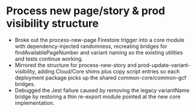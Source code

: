 # Process new page/story & prod visibility structure

- Broke out the process-new-page Firestore trigger into a core module with dependency-injected randomness, recreating bridges for findAvailablePageNumber and variant naming so the existing utilities and tests continue working.
- Mirrored the structure for process-new-story and prod-update-variant-visibility, adding Cloud/Core shims plus copy script entries so each deployment package picks up the shared common-core/common-gcf bridges.
- Debugged the Jest failure caused by removing the legacy variantName bridge by restoring a thin re-export module pointed at the new core implementation.
